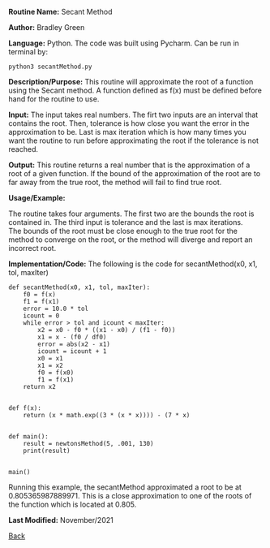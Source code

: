 
**Routine Name:**           Secant Method

**Author:** Bradley Green

**Language:** Python. The code was built using Pycharm. Can be run in terminal by:


    python3 secantMethod.py


**Description/Purpose:** This routine will approximate the root of a function using the Secant  method.  A function defined as f(x) must be defined
 before hand for the routine to use. 

**Input:** The input takes real numbers.  The firt two inputs are an interval that contains the root.  Then, tolerance is how close 
you want the error in the approximation to be.  Last is max iteration which is how many times you want the routine to run before approximating the root 
if the tolerance is not reached. 

**Output:** This routine returns a real number that is the approximation of a root of a given function.  If the bound of the approximation of the root are to far
away from the true root, the method will fail to find true root.  


**Usage/Example:**

The routine takes four arguments. The first two are the bounds the root is contained in. The third input is tolerance and the last is max iterations.  
The bounds of the root must be close enough to the true root for the method to converge on the root, or the method will diverge
and report an incorrect root.


**Implementation/Code:** The following is the code for secantMethod(x0, x1, tol, maxIter)

    

    def secantMethod(x0, x1, tol, maxIter):
        f0 = f(x)
        f1 = f(x1)
        error = 10.0 * tol
        icount = 0
        while error > tol and icount < maxIter:
            x2 = x0 - f0 * ((x1 - x0) / (f1 - f0))
            x1 = x - (f0 / df0)
            error = abs(x2 - x1)
            icount = icount + 1
            x0 = x1
            x1 = x2
            f0 = f(x0)
            f1 = f(x1)
        return x2
        
        
    def f(x):
        return (x * math.exp((3 * (x * x)))) - (7 * x)
        
    
    def main():
        result = newtonsMethod(5, .001, 130)
        print(result)
    
    
    main()   
    
   
Running this example, the secantMethod approximated a root to be at 0.805365987889971.  This is a close approximation to one of the roots of
 the function which is located at 0.805.


**Last Modified:** November/2021

[Back](../README.md)
